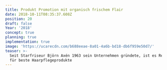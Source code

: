 ```yaml
---
title: Produkt Promotion mit organisch frischem Flair
date: 2018-10-11T08:35:37.608Z
position: 20
draft: false
Year: '2018'
concept: true
planning: true
implementation: true
image: 'https://ucarecdn.com/b688eeae-8a01-4a6b-bd18-db6f959e50d7/'
teaser: >-
  Seit Starfriseur Björn Axén 1963 sein Unternehmen gründete, ist es Referenz
  für beste Haarpflegeprodukte
---
```


